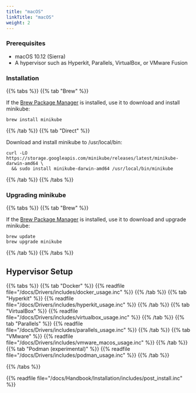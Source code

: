 ```yaml
---
title: "macOS"
linkTitle: "macOS"
weight: 2
---
```


### Prerequisites

* macOS 10.12 (Sierra)
* A hypervisor such as Hyperkit, Parallels, VirtualBox, or VMware Fusion

### Installation

{{% tabs %}}
{{% tab "Brew" %}}

If the [Brew Package Manager](https://brew.sh/) is installed, use it to download and install minikube:

```shell
brew install minikube
```

{{% /tab %}}
{{% tab "Direct" %}}

Download and install minikube to /usr/local/bin:

```shell
curl -LO https://storage.googleapis.com/minikube/releases/latest/minikube-darwin-amd64 \
  && sudo install minikube-darwin-amd64 /usr/local/bin/minikube
```
{{% /tab %}}
{{% /tabs %}}

### Upgrading minikube

{{% tabs %}}
{{% tab "Brew" %}}

If the [Brew Package Manager](https://brew.sh/) is installed, use it to download and upgrade minikube:

```shell
brew update
brew upgrade minikube
```

{{% /tab %}}
{{% /tabs %}}

## Hypervisor Setup

{{% tabs %}}
{{% tab "Docker" %}}
{{% readfile file="/docs/Drivers/includes/docker_usage.inc" %}}
{{% /tab %}}
{{% tab "Hyperkit" %}}
{{% readfile file="/docs/Drivers/includes/hyperkit_usage.inc" %}}
{{% /tab %}}
{{% tab "VirtualBox" %}}
{{% readfile file="/docs/Drivers/includes/virtualbox_usage.inc" %}}
{{% /tab %}}
{{% tab "Parallels" %}}
{{% readfile file="/docs/Drivers/includes/parallels_usage.inc" %}}
{{% /tab %}}
{{% tab "VMware" %}}
{{% readfile file="/docs/Drivers/includes/vmware_macos_usage.inc" %}}
{{% /tab %}}
{{% tab "Podman (experimental)" %}}
{{% readfile file="/docs/Drivers/includes/podman_usage.inc" %}}
{{% /tab %}}

{{% /tabs %}}

{{% readfile file="/docs/Handbook/Installation/includes/post_install.inc" %}}
